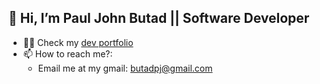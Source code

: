 ## 👋 Hi, I’m Paul John Butad || Software Developer
- 👨‍💻 Check my [dev portfolio](https://dev.butadpj.com)
- 📫 How to reach me?:
   - Email me at my gmail: butadpj@gmail.com

<!---
butadpj/butadpj is a ✨ special ✨ repository because its `README.md` (this file) appears on your GitHub profile.
You can click the Preview link to take a look at your changes.
--->
